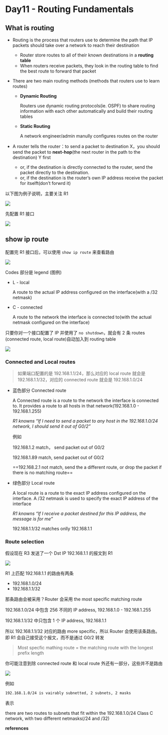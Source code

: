 # Day11 - Routing Fundamentals

## What is routing

- Routing is the process that routers use to determine the path that IP packets should take over a network to reach their destination

  - Router store routes to all of their known destinations in a **routing table**
  - When routers receive packets, they look in the routing table to find the best route to forward that packet

- There are two main routing methods (methods that routers use to learn routes)

  - **Dynamic Routing**

    Routers use dynamic  routing protocols(ie. OSPF) to share routing information with each other automatically and build their routing tables

  - **Static Routing**

    A network engineer/admin manully configures routes on the router

- A router tells the router：to send a packet to destination X，you should send the packet to **next-hop**(the next router in the path to the destination) Y first

  - or, if the destination is directly connected to the router, send the packet directly to the destination.
  - or, if the destination is the router’s own IP address receive the packet for itselft(don’t forwrd it)

以下图为例子说明，主要关注 R1

![](https://cdn.staticaly.com/gh/dhay3/image-repo@master/20230524/2023-05-24_15-55.4xlds643ghkw.webp)

先配置 R1 接口

![](https://cdn.staticaly.com/gh/dhay3/image-repo@master/20230524/2023-05-24_15-58.1af5bdoaf5gg.webp)

## show ip route

配置完 R1 接口后，可以使用 `show ip route` 来查看路由

![](https://cdn.staticaly.com/gh/dhay3/image-repo@master/20230524/2023-05-24_16-00.67ycin57c6ww.webp)

Codes 部分是 legend (图例)

- L - local

  A route to the actual IP address configured on the interface(with a /32 netmask)

- C - connected

  A route to the network the interface is connected to(with the actual netmask configured on the interface)

只要你对一个接口配置了 IP 并使用了 `no shutdown`，就会有 2 条 routes (connected route, local route)自动加入到 routing table

![](https://cdn.staticaly.com/gh/dhay3/image-repo@master/20230524/2023-05-24_16-06.1vj6vy4vyb9c.webp)

### Connected and Local routes

> 如果端口配置的是 192.168.1.1/24，那么对应的 local route 就会是 192.168.1.1/32，对应的 connected route 就会是 192.168.1.0/24

- 蓝色部分 Connected route

  A Connected route is a route to the network the interface is connected to. It provides a route to all hosts in that network(192.168.1.0 -  192.168.1.255)

  *R1 knowns “If I need to send a packet to any host in the 192.168.1.0/24 network, I should send it out of G0/2”*

  例如

  192.168.1.2 match， send packet out of G0/2

  192.168.1.89 match, send packet out of G0/2

  ==192.168.2.1 not match, send the a different route, or drop the packet if there is no matching route==

- 绿色部分 Local route

  A local route is a route to the exact IP address configured on the interface. A /32 netmask is used to specify the exact IP address of the interface

  *R1 knowns “If I receive a packet destined for this IP address, the message is for me”*

  192.168.1.1/32 matches onlly 192.168.1.1

### Route selection

假设现在 R3 发送了一个 Dst IP 192.168.1.1 的报文到 R1

![](https://cdn.staticaly.com/gh/dhay3/image-repo@master/20230524/2023-05-24_16-18.77wd0pog4d1c.webp)

R1 上匹配 192.168.1.1 的路由有两条

- 192.168.1.0/24
- 192.168.1.1/32

那条路由会被采用？Router 会采用 the most specific matching route

192.168.1.0/24 中包含 256 不同的 IP address, 192.168.1.0 - 192.168.1.255

192.168.1.1/32 中只包含 1 个 IP address, 192.168.1.1

所以 192.168.1.1/32 对应的路由 more specific，所以 Router 会使用该条路由。即 R1 会自己接受这个报文，而不是通过 G0/2 转发

> Most specfic mathing route = the matching route with the longest prefix length

你可能注意到除 connected route 和 local route 外还有一部分，这些并不是路由

![](https://cdn.staticaly.com/gh/dhay3/image-repo@master/20230524/2023-05-24_16-30.5pii4eq16wlc.webp)

例如 

```
192.168.1.0/24 is vairably subnetted, 2 subnets, 2 masks
```

表示

there are two routes to subnets that fit within the 192.168.1.0/24 Class C network, with two different netmasks(/24 and /32)



**references**

[^jeremy’s IT Lab]:https://www.youtube.com/watch?v=aHwAm8GYbn8&list=PLxbwE86jKRgMpuZuLBivzlM8s2Dk5lXBQ&index=19